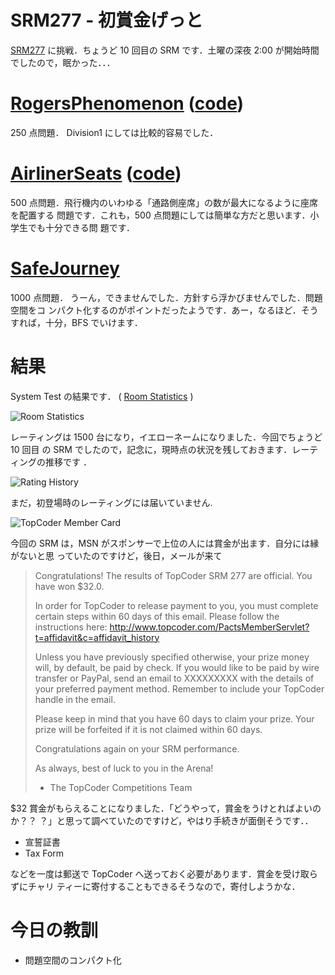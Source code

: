 # SRM277 - 初賞金げっと

<!--
date = "2005-12-27"
-->

[SRM277](http://www.topcoder.com/stat?c=round_overview&rd=8074) に挑戦．ちょうど
10 回目の SRM です．土曜の深夜 2:00 が開始時間でしたので，眠かった．．．

# [RogersPhenomenon](http://www.topcoder.com/stat?c=problem_statement&pm=5870&rd=8074) ([code](http://www.topcoder.com/stat?c=problem_solution&rm=247060&rd=8074&pm=5870&cr=15632820))

250 点問題． Division1 にしては比較的容易でした．

# [AirlinerSeats](http://www.topcoder.com/stat?c=problem_statement&pm=4828&rd=8074) ([code](http://www.topcoder.com/stat?c=problem_solution&rm=247060&rd=8074&pm=4828&cr=15632820))

500 点問題．飛行機内のいわゆる「通路側座席」の数が最大になるように座席を配置する
問題です．これも，500 点問題にしては簡単な方だと思います．小学生でも十分できる問
題です．

# [SafeJourney](http://www.topcoder.com/stat?c=problem_statement&pm=5918&rd=8074)

1000 点問題． うーん，できませんでした．方針すら浮かびませんでした．問題空間をコ
ンパクト化するのがポイントだったようです．あー，なるほど．そうすれば，十分，BFS
でいけます．

# 結果

System Test の結果です． (
[Room Statistics](http://www.topcoder.com/stat?c=coder_room_stats&cr=15632820&rd=8074&rm=247060)
)

![Room Statistics](http://static.flickr.com/9/74680058_35c3a95993_o.png)

レーティングは 1500 台になり，イエローネームになりました．今回でちょうど 10 回目
の SRM でしたので，記念に，現時点の状況を残しておきます．レーティングの推移です
．

![Rating History](http://static.flickr.com/43/74718339_0b2f240a32_o.png)

まだ，初登場時のレーティングには届いていません.

![TopCoder Member Card](http://static.flickr.com/37/74728743_48def73748_o.png)

今回の SRM は，MSN がスポンサーで上位の人には賞金が出ます．自分には縁がないと思
っていたのですけど，後日，メールが来て

> Congratulations! The results of TopCoder SRM 277 are official. You have won
> \$32.0.
>
> In order for TopCoder to release payment to you, you must complete certain
> steps within 60 days of this email. Please follow the instructions here:
> <http://www.topcoder.com/PactsMemberServlet?t=affidavit&c=affidavit_history>
>
> Unless you have previously specified otherwise, your prize money will, by
> default, be paid by check. If you would like to be paid by wire transfer or
> PayPal, send an email to XXXXXXXXX with the details of your preferred payment
> method. Remember to include your TopCoder handle in the email.
>
> Please keep in mind that you have 60 days to claim your prize. Your prize will
> be forfeited if it is not claimed within 60 days.
>
> Congratulations again on your SRM performance.
>
> As always, best of luck to you in the Arena!
>
> - The TopCoder Competitions Team

\$32 賞金がもらえることになりました．「どうやって，賞金をうけとればよいのか？？
？」と思って調べていたのですけど，やはり手続きが面倒そうです．．

- 宣誓証書
- Tax Form

などを一度は郵送で TopCoder へ送っておく必要があります．賞金を受け取らずにチャリ
ティーに寄付することもできるそうなので，寄付しようかな．

# 今日の教訓

- 問題空間のコンパクト化
